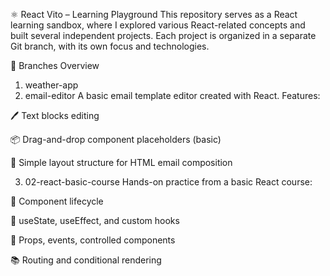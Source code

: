 ⚛️ React Vito – Learning Playground
This repository serves as a React learning sandbox, where I explored various React-related concepts and built several independent projects. Each project is organized in a separate Git branch, with its own focus and technologies.

🌿 Branches Overview
1. weather-app
2. email-editor
A basic email template editor created with React. Features:

🖊 Text blocks editing

📦 Drag-and-drop component placeholders (basic)

🎨 Simple layout structure for HTML email composition

3. 02-react-basic-course
Hands-on practice from a basic React course:

🔁 Component lifecycle

🧠 useState, useEffect, and custom hooks

📝 Props, events, controlled components

📚 Routing and conditional rendering
